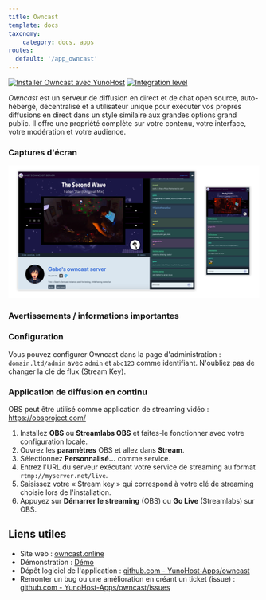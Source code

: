 ```yaml
---
title: Owncast
template: docs
taxonomy:
    category: docs, apps
routes:
  default: '/app_owncast'
---
```


[![Installer Owncast avec YunoHost](https://install-app.yunohost.org/install-with-yunohost.svg)](https://install-app.yunohost.org/?app=owncast) [![Integration level](https://dash.yunohost.org/integration/owncast.svg)](https://dash.yunohost.org/appci/app/owncast)

*Owncast* est un serveur de diffusion en direct et de chat open source, auto-hébergé, décentralisé et à utilisateur unique pour exécuter vos propres diffusions en direct dans un style similaire aux grandes options grand public. Il offre une propriété complète sur votre contenu, votre interface, votre modération et votre audience.

### Captures d'écran

![Capture d'écran de Owncast](https://github.com/YunoHost-Apps/owncast_ynh/blob/master/doc/screenshots/owncast-screenshot.png)

### Avertissements / informations importantes

### Configuration

Vous pouvez configurer Owncast dans la page d'administration : `domain.ltd/admin` avec `admin` et `abc123` comme identifiant. N'oubliez pas de changer la clé de flux (Stream Key).

### Application de diffusion en continu

OBS peut être utilisé comme application de streaming vidéo : https://obsproject.com/

1. Installez **OBS** ou **Streamlabs OBS** et faites-le fonctionner avec votre configuration locale.
1. Ouvrez les **paramètres** OBS et allez dans **Stream**.
1. Sélectionnez **Personnalisé…** comme service.
1. Entrez l'URL du serveur exécutant votre service de streaming au format `rtmp://myserver.net/live`.
1. Saisissez votre « Stream key » qui correspond à votre clé de streaming choisie lors de l'installation.
1. Appuyez sur **Démarrer le streaming** (OBS) ou **Go Live** (Streamlabs) sur OBS.

## Liens utiles

+ Site web : [owncast.online](https://owncast.online/)
+ Démonstration : [Démo](https://watch.owncast.online/)
+ Dépôt logiciel de l'application : [github.com - YunoHost-Apps/owncast](https://github.com/YunoHost-Apps/owncast_ynh)
+ Remonter un bug ou une amélioration en créant un ticket (issue) : [github.com - YunoHost-Apps/owncast/issues](https://github.com/YunoHost-Apps/owncast_ynh/issues)

